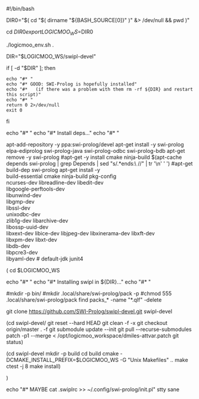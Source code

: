#!/bin/bash

DIR0="$( cd "$( dirname "${BASH_SOURCE[0]}" )" &> /dev/null && pwd )"

cd $DIR0
export LOGICMOO_WS=$DIR0

./logicmoo_env.sh .

DIR="$LOGICMOO_WS/swipl-devel"

if [ -d "$DIR" ]; then

    echo "#* "
    echo "#* GOOD: SWI-Prolog is hopefully installed"
    echo "#*   (if there was a problem with them rm -rf ${DIR} and restart this script)"
    echo "#* "
    return 0 2>/dev/null
    exit 0


fi

echo "#* "
echo "#* Install deps..."
echo "#* "

apt-add-repository -y ppa:swi-prolog/devel
apt-get install -y swi-prolog elpa-ediprolog swi-prolog-java swi-prolog-odbc swi-prolog-bdb
apt-get remove -y swi-prolog 
#apt-get -y install cmake ninja-build $(apt-cache depends swi-prolog | grep Depends | sed "s/.*ends:\ //" | tr '\n' ' ')
#apt-get build-dep swi-prolog
apt-get install -y \
        build-essential cmake ninja-build pkg-config \
        ncurses-dev libreadline-dev libedit-dev \
        libgoogle-perftools-dev \
        libunwind-dev \
        libgmp-dev \
        libssl-dev \
        unixodbc-dev \
        zlib1g-dev libarchive-dev \
        libossp-uuid-dev \
        libxext-dev libice-dev libjpeg-dev libxinerama-dev libxft-dev \
        libxpm-dev libxt-dev \
        libdb-dev \
        libpcre3-dev \
        libyaml-dev 
        # default-jdk junit4
  
(
cd $LOGICMOO_WS

echo "#* "
echo "#* Installing swipl in ${DIR}..."
echo "#* "

#mkdir -p bin/
#mkdir .local/share/swi-prolog/pack -p
#chmod 555 .local/share/swi-prolog/pack
find packs_* -name "*.qlf" -delete

git clone https://github.com/SWI-Prolog/swipl-devel.git swipl-devel

(cd swipl-devel/
git reset --hard HEAD
git clean -f -x 
git checkout origin/master . -f
git submodule update --init
git pull --recurse-submodules
patch -p1 --merge < /opt/logicmoo_workspace/dmiles-attvar.patch
git status)

(cd swipl-devel
 mkdir -p build
 cd build
 cmake -DCMAKE_INSTALL_PREFIX=$LOGICMOO_WS -G "Unix Makefiles" ..
 make
 ctest -j 8
 make install)

)

echo "#* MAYBE cat .swiplrc >> ~/.config/swi-prolog/init.pl"
stty sane


